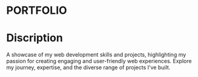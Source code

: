 # PORTFOLIO

# Discription
A showcase of my web development skills and projects, highlighting my passion for creating engaging and user-friendly web experiences. Explore my journey, expertise, and the diverse range of projects I've built.


